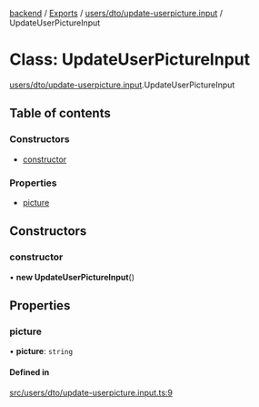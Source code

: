 [backend](../README.md) / [Exports](../modules.md) / [users/dto/update-userpicture.input](../modules/users_dto_update_userpicture_input.md) / UpdateUserPictureInput

# Class: UpdateUserPictureInput

[users/dto/update-userpicture.input](../modules/users_dto_update_userpicture_input.md).UpdateUserPictureInput

## Table of contents

### Constructors

- [constructor](users_dto_update_userpicture_input.UpdateUserPictureInput.md#constructor)

### Properties

- [picture](users_dto_update_userpicture_input.UpdateUserPictureInput.md#picture)

## Constructors

### constructor

• **new UpdateUserPictureInput**()

## Properties

### picture

• **picture**: `string`

#### Defined in

[src/users/dto/update-userpicture.input.ts:9](https://github.com/GQDeltex/ft_transcendence/blob/main/backend/src/users/dto/update-userpicture.input.ts#L9)
